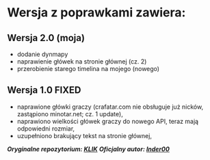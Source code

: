 # Wersja z poprawkami zawiera:

## Wersja 2.0 (moja)
  - dodanie dynmapy
  - naprawienie główek na stronie głównej (cz. 2)
  - przerobienie starego timelina na mojego (nowego)
## Wersja 1.0 FIXED
  - naprawione główki graczy (crafatar.com nie obsługuje już nicków, zastąpiono minotar.net; cz. 1 update),
  - naprawiono wielkości główek graczy do nowego API, teraz mają odpowiedni rozmiar,
  - uzupełniono brakujący tekst na stronie głównej,

***Oryginalne repozytorium: [KLIK](https://github.com/Inder00/FunnyWeb)***
***Oficjalny autor: [Inder00](https://github.com/Inder00)***
